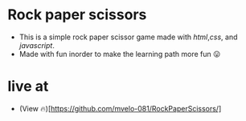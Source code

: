 # Rock paper scissors 
- This is a simple rock paper scissor game made with *html*,*css*, and *javascript*.
- Made with fun inorder to make the learning path more fun 😛


# live at
- (View 🔥)[https://github.com/mvelo-081/RockPaperScissors/]
